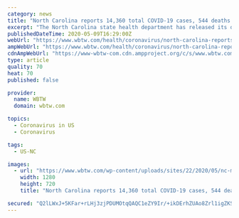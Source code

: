 ```yaml
---
category: news
title: "North Carolina reports 14,360 total COVID-19 cases, 544 deaths in Saturday update"
excerpt: "The North Carolina state health department has released its daily update on COVID-19 cases in the state. There have been 14,360 laboratory-confirmed cases of the novel"
publishedDateTime: 2020-05-09T16:29:00Z
webUrl: "https://www.wbtw.com/health/coronavirus/north-carolina-reports-14360-total-covid-19-cases-544-deaths-in-saturdya-update/"
ampWebUrl: "https://www.wbtw.com/health/coronavirus/north-carolina-reports-14360-total-covid-19-cases-544-deaths-in-saturdya-update/amp/"
cdnAmpWebUrl: "https://www-wbtw-com.cdn.ampproject.org/c/s/www.wbtw.com/health/coronavirus/north-carolina-reports-14360-total-covid-19-cases-544-deaths-in-saturdya-update/amp/"
type: article
quality: 70
heat: 70
published: false

provider:
  name: WBTW
  domain: wbtw.com

topics:
  - Coronavirus in US
  - Coronavirus

tags:
  - US-NC

images:
  - url: "https://www.wbtw.com/wp-content/uploads/sites/22/2020/05/nc-map.jpg?w=867&h=377&crop=1&resize=1280,720"
    width: 1280
    height: 720
    title: "North Carolina reports 14,360 total COVID-19 cases, 544 deaths in Saturday update"

secured: "Q2lLWxJ+5KFar+rLHj3zjPDUMOtqQAQC1eZY9Ir/+ikDErhZUAo8Zrl1igZKSd2RDZIL7eqK2HFrr+iIuwxCK5TXbsIM3wzulicSQu1CeTm/Q+mGNVOhC3/POwZn3082gbhupc1p4cCjWQJh1VRQkG+MquCqtJCgpwBuLOJMV0vFcsVFfAi8O7iHoGrfFifhgc1S4WHgOOVKOlJ5700e741Cs/1xXPB1CG45Sqv36dtvqFPHUwBJ6AcSijJR8Q9YFV1BP3VYwVFMt8vtOgAN5IFHx2dKX6dubrVaTvIyWib564YJch1g8WGHuw+/mxelgOVkU9ckhfbMUhRBgreTGXg6HCqmlA6nJSpRIFbzUkJ05hLtOyA6y6CDv19Ghao1KGzngJo6qRMfiVFXWNYqEdRM1G9THQjyu5j/8mC9Nxhd2S7Y1JzvnpPHz16NyIBC8YqfUhuArdFf7Q4rZWgMGfs2/Ssfk15142gq8VuRMRc=;Pgb7E0xCSZmvEfDKhiFbtg=="
---
```


